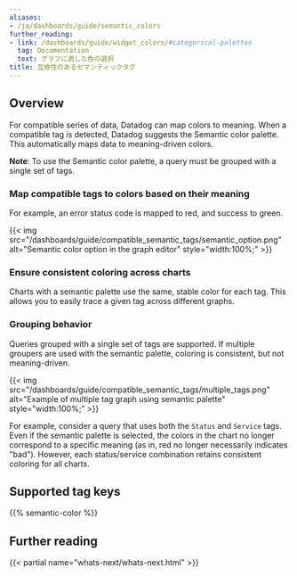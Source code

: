 ```yaml
---
aliases:
- /ja/dashboards/guide/semantic_colors
further_reading:
- link: /dashboards/guide/widget_colors/#categorical-palettes
  tag: Documentation
  text: グラフに適した色の選択
title: 互換性のあるセマンティックタグ
---
```


## Overview

For compatible series of data, Datadog can map colors to meaning. When a compatible tag is detected, Datadog suggests the Semantic color palette. This automatically maps data to meaning-driven colors.

**Note**: To use the Semantic color palette, a query must be grouped with a single set of tags.

### Map compatible tags to colors based on their meaning

For example, an error status code is mapped to red, and success to green.

{{< img src="/dashboards/guide/compatible_semantic_tags/semantic_option.png" alt="Semantic color option in the graph editor" style="width:100%;" >}}

### Ensure consistent coloring across charts

Charts with a semantic palette use the same, stable color for each tag. This allows you to easily trace a given tag across different graphs.

### Grouping behavior

Queries grouped with a single set of tags are supported. If multiple groupers are used with the semantic palette, coloring is consistent, but not meaning-driven.

{{< img src="/dashboards/guide/compatible_semantic_tags/multiple_tags.png" alt="Example of multiple tag graph using semantic palette" style="width:100%;" >}}

For example, consider a query that uses both the `Status` and `Service` tags. Even if the semantic palette is selected, the colors in the chart no longer correspond to a specific meaning (as in, red no longer necessarily indicates "bad"). However, each status/service combination retains consistent coloring for all charts.

## Supported tag keys

{{% semantic-color %}}

## Further reading

{{< partial name="whats-next/whats-next.html" >}}